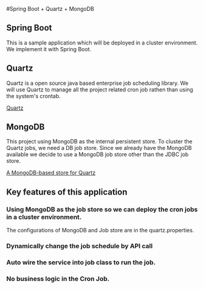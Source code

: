 #Spring Boot + Quartz + MongoDB
## Spring Boot

This is a sample application which will be deployed in a cluster environment. We implement it with Spring Boot.

## Quartz 
Quartz is a open source java based enterprise job scheduling library. We will use Quartz to manage all the project related cron job rathen than using the system's crontab. 

[Quartz](http://www.quartz-scheduler.org/)

## MongoDB
This project using MongoDB as the internal persistent store. 
To cluster the Quartz jobs, we need a DB job store. Since we already have the MongoDB available we decide to use a MongoDB job store other than the JDBC job store.

[A MongoDB-based store for Quartz](https://github.com/michaelklishin/quartz-mongodb)

## Key features of this application

### Using MongoDB as the job store so we can deploy the cron jobs in a cluster environment.
The configurations of MongoDB and Job store are in the quartz.properties.

### Dynamically change the job schedule by API call

### Auto wire the service into job class to run the job. 

### No business logic in the Cron Job.




